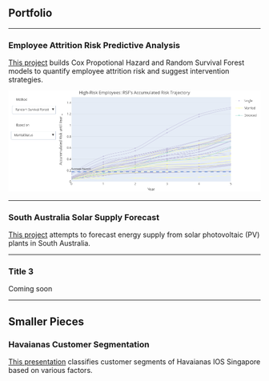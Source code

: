 ## Portfolio

---

### Employee Attrition Risk Predictive Analysis

[This project](https://nbviewer.org/github/ShuuheiAlb/shuuheialb.github.io/blob/main/projects/employee-attrition/risk-assessment.ipynb) builds Cox Propotional Hazard and Random Survival Forest models to quantify employee attrition risk and suggest intervention strategies.

<img src="images/employee_attrition_1.png?raw=true"/>

---

### South Australia Solar Supply Forecast

[This project](https://nbviewer.org/github/ShuuheiAlb/shuuheialb.github.io/blob/main/projects/sa-solar-supply/forecast.ipynb) attempts to forecast energy supply from solar photovoltaic (PV) plants in South Australia.

---

### Title 3

Coming soon

---

## Smaller Pieces

### Havaianas Customer Segmentation

[This presentation](https://public.tableau.com/app/profile/edwin.s8490/viz/CustomerSegmentationfromHavaianasPOSReceipts/Report) classifies customer segments of Havaianas IOS Singapore based on various factors.